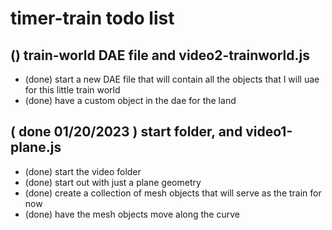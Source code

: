 # timer-train todo list

## () train-world DAE file and video2-trainworld.js
* (done) start a new DAE file that will contain all the objects that I will uae for this little train world
* (done) have a custom object in the dae for the land



## ( done 01/20/2023 ) start folder, and video1-plane.js
* (done) start the video folder
* (done) start out with just a plane geometry
* (done) create a collection of mesh objects that will serve as the train for now
* (done) have the mesh objects move along the curve
